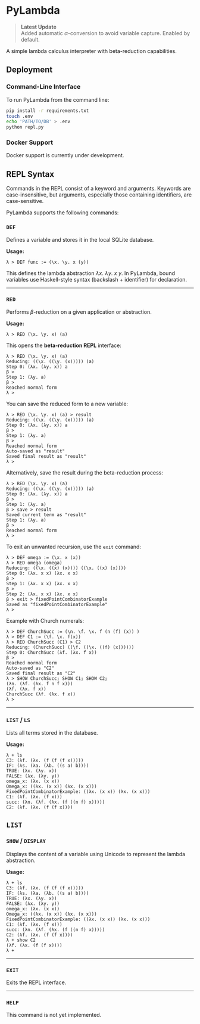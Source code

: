# PyLambda

> **Latest Update**  
> Added automatic $\alpha$-conversion to avoid variable capture. Enabled by default.

A simple lambda calculus interpreter with beta-reduction capabilities.

## Deployment

### Command-Line Interface

To run PyLambda from the command line:

```zsh
pip install -r requirements.txt
touch .env
echo 'PATH/TO/DB' > .env
python repl.py
```

### Docker Support

Docker support is currently under development.

## REPL Syntax

Commands in the REPL consist of a keyword and arguments. Keywords are case-insensitive, but arguments, especially those containing identifiers, are case-sensitive.

PyLambda supports the following commands:

### `DEF`

Defines a variable and stores it in the local SQLite database.

**Usage:**
```text
λ > DEF func := (\x. \y. x (y))
```

This defines the lambda abstraction $\lambda x.\ \lambda y.\ x\ y$. In PyLambda, bound variables use Haskell-style syntax (backslash + identifier) for declaration.

---

### `RED`

Performs $\beta$-reduction on a given application or abstraction.

**Usage:**
```text
λ > RED (\x. \y. x) (a)
```

This opens the **beta-reduction REPL** interface:

```text
λ > RED (\x. \y. x) (a)
Reducing: ((\x. ((\y. (x))))) (a)
Step 0: (λx. (λy. x)) a
β > 
Step 1: (λy. a)
β > 
Reached normal form
λ > 
```

You can save the reduced form to a new variable:

```text
λ > RED (\x. \y. x) (a) > result
Reducing: ((\x. ((\y. (x))))) (a)
Step 0: (λx. (λy. x)) a
β >
Step 1: (λy. a)
β >
Reached normal form
Auto-saved as "result"
Saved final result as "result"
λ >
```

Alternatively, save the result during the beta-reduction process:

```text
λ > RED (\x. \y. x) (a)
Reducing: ((\x. ((\y. (x))))) (a)
Step 0: (λx. (λy. x)) a
β >
Step 1: (λy. a)
β > save > result
Saved current term as "result"
Step 1: (λy. a)
β >
Reached normal form
λ >
```

To exit an unwanted recursion, use the `exit` command:

```text
λ > DEF omega := (\x. x (x))
λ > RED omega (omega)
Reducing: ((\x. ((x) (x)))) ((\x. ((x) (x))))
Step 0: (λx. x x) (λx. x x)
β >
Step 1: (λx. x x) (λx. x x)
β >
Step 2: (λx. x x) (λx. x x)
β > exit > fixedPointCombinatorExample
Saved as "fixedPointCombinatorExample"
λ >
```

Example with Church numerals:

```text
λ > DEF ChurchSucc := (\n. \f. \x. f (n (f) (x)) )
λ > DEF C1 := (\f. \x. f(x))
λ > RED ChurchSucc (C1) > C2
Reducing: (ChurchSucc) ((\f. ((\x. ((f) (x))))))
Step 0: ChurchSucc (λf. (λx. f x))
β >
Reached normal form
Auto-saved as "C2"
Saved final result as "C2"
λ > SHOW ChurchSucc; SHOW C1; SHOW C2;
(λn. (λf. (λx. f n f x)))
(λf. (λx. f x))
ChurchSucc (λf. (λx. f x))
λ >
```

---

### `LIST` / `LS`

Lists all terms stored in the database.

**Usage:**
```text
λ + ls
C3: (λf. (λx. (f (f (f x)))))
IF: (λs. (λa. (λb. ((s a) b))))
TRUE: (λx. (λy. x))
FALSE: (λx. (λy. y))
omega_x: (λx. (x x))
Omega_x: ((λx. (x x)) (λx. (x x)))
FixedPointCombinatorExample: ((λx. (x x)) (λx. (x x)))
C1: (λf. (λx. (f x)))
succ: (λn. (λf. (λx. (f ((n f) x)))))
C2: (λf. (λx. (f (f x))))
```

`LIST` 
---

### `SHOW` / `DISPLAY`

Displays the content of a variable using Unicode to represent the lambda abstraction.

**Usage:**
```text
λ + ls
C3: (λf. (λx. (f (f (f x)))))
IF: (λs. (λa. (λb. ((s a) b))))
TRUE: (λx. (λy. x))
FALSE: (λx. (λy. y))
omega_x: (λx. (x x))
Omega_x: ((λx. (x x)) (λx. (x x)))
FixedPointCombinatorExample: ((λx. (x x)) (λx. (x x)))
C1: (λf. (λx. (f x)))
succ: (λn. (λf. (λx. (f ((n f) x)))))
C2: (λf. (λx. (f (f x))))
λ + show C2
(λf. (λx. (f (f x))))
λ +
```

---

### `EXIT`

Exits the REPL interface.

---

### `HELP`

This command is not yet implemented.

